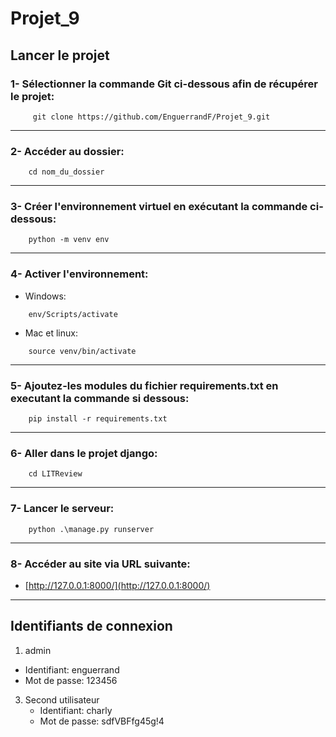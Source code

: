 # Projet_9
## Lancer le projet
### 1- Sélectionner la commande Git ci-dessous afin de récupérer le projet:
```
     git clone https://github.com/EnguerrandF/Projet_9.git
```
---
### 2- Accéder au dossier:
```
    cd nom_du_dossier
```
---
### 3- Créer l'environnement virtuel en exécutant la commande ci-dessous:
```
    python -m venv env
```
---
### 4- Activer l'environnement:
* Windows:
```
    env/Scripts/activate
```
* Mac et linux:
```
    source venv/bin/activate
```
---
### 5- Ajoutez-les modules du fichier requirements.txt en executant la commande si dessous:
```
    pip install -r requirements.txt
```
---
### 6- Aller dans le projet django:
```
    cd LITReview
```
---
### 7- Lancer le serveur:
```
    python .\manage.py runserver 
```
---
### 8- Accéder au site via URL suivante:
- [http://127.0.0.1:8000/](http://127.0.0.1:8000/)
---
## Identifiants de connexion
1. admin
- Identifiant: enguerrand
- Mot de passe: 123456
3. Second utilisateur
    - Identifiant: charly
    - Mot de passe: sdfVBFfg45g!4



